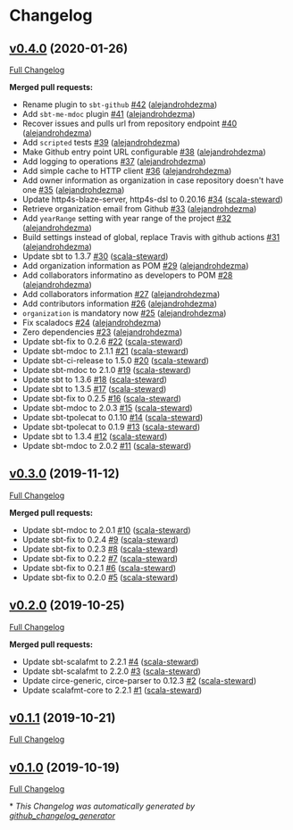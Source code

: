 # Changelog

## [v0.4.0](https://github.com/alejandrohdezma/sbt-github/tree/v0.4.0) (2020-01-26)

[Full Changelog](https://github.com/alejandrohdezma/sbt-github/compare/v0.3.0...v0.4.0)

**Merged pull requests:**

- Rename plugin to `sbt-github` [\#42](https://github.com/alejandrohdezma/sbt-github/pull/42) ([alejandrohdezma](https://github.com/alejandrohdezma))
- Add `sbt-me-mdoc` plugin [\#41](https://github.com/alejandrohdezma/sbt-github/pull/41) ([alejandrohdezma](https://github.com/alejandrohdezma))
- Recover issues and pulls url from repository endpoint [\#40](https://github.com/alejandrohdezma/sbt-github/pull/40) ([alejandrohdezma](https://github.com/alejandrohdezma))
- Add `scripted` tests [\#39](https://github.com/alejandrohdezma/sbt-github/pull/39) ([alejandrohdezma](https://github.com/alejandrohdezma))
- Make Github entry point URL configurable [\#38](https://github.com/alejandrohdezma/sbt-github/pull/38) ([alejandrohdezma](https://github.com/alejandrohdezma))
- Add logging to operations [\#37](https://github.com/alejandrohdezma/sbt-github/pull/37) ([alejandrohdezma](https://github.com/alejandrohdezma))
- Add simple cache to HTTP client [\#36](https://github.com/alejandrohdezma/sbt-github/pull/36) ([alejandrohdezma](https://github.com/alejandrohdezma))
- Add owner information as organization in case repository doesn't have one [\#35](https://github.com/alejandrohdezma/sbt-github/pull/35) ([alejandrohdezma](https://github.com/alejandrohdezma))
- Update http4s-blaze-server, http4s-dsl to 0.20.16 [\#34](https://github.com/alejandrohdezma/sbt-github/pull/34) ([scala-steward](https://github.com/scala-steward))
- Retrieve organization email from Github [\#33](https://github.com/alejandrohdezma/sbt-github/pull/33) ([alejandrohdezma](https://github.com/alejandrohdezma))
- Add `yearRange` setting with year range of the project [\#32](https://github.com/alejandrohdezma/sbt-github/pull/32) ([alejandrohdezma](https://github.com/alejandrohdezma))
- Build settings instead of global, replace Travis with github actions [\#31](https://github.com/alejandrohdezma/sbt-github/pull/31) ([alejandrohdezma](https://github.com/alejandrohdezma))
- Update sbt to 1.3.7 [\#30](https://github.com/alejandrohdezma/sbt-github/pull/30) ([scala-steward](https://github.com/scala-steward))
- Add organization information as POM [\#29](https://github.com/alejandrohdezma/sbt-github/pull/29) ([alejandrohdezma](https://github.com/alejandrohdezma))
- Add collaborators informatino as developers to POM [\#28](https://github.com/alejandrohdezma/sbt-github/pull/28) ([alejandrohdezma](https://github.com/alejandrohdezma))
- Add collaborators information [\#27](https://github.com/alejandrohdezma/sbt-github/pull/27) ([alejandrohdezma](https://github.com/alejandrohdezma))
- Add contributors information [\#26](https://github.com/alejandrohdezma/sbt-github/pull/26) ([alejandrohdezma](https://github.com/alejandrohdezma))
- `organization` is mandatory now [\#25](https://github.com/alejandrohdezma/sbt-github/pull/25) ([alejandrohdezma](https://github.com/alejandrohdezma))
- Fix scaladocs [\#24](https://github.com/alejandrohdezma/sbt-github/pull/24) ([alejandrohdezma](https://github.com/alejandrohdezma))
- Zero dependencies [\#23](https://github.com/alejandrohdezma/sbt-github/pull/23) ([alejandrohdezma](https://github.com/alejandrohdezma))
- Update sbt-fix to 0.2.6 [\#22](https://github.com/alejandrohdezma/sbt-github/pull/22) ([scala-steward](https://github.com/scala-steward))
- Update sbt-mdoc to 2.1.1 [\#21](https://github.com/alejandrohdezma/sbt-github/pull/21) ([scala-steward](https://github.com/scala-steward))
- Update sbt-ci-release to 1.5.0 [\#20](https://github.com/alejandrohdezma/sbt-github/pull/20) ([scala-steward](https://github.com/scala-steward))
- Update sbt-mdoc to 2.1.0 [\#19](https://github.com/alejandrohdezma/sbt-github/pull/19) ([scala-steward](https://github.com/scala-steward))
- Update sbt to 1.3.6 [\#18](https://github.com/alejandrohdezma/sbt-github/pull/18) ([scala-steward](https://github.com/scala-steward))
- Update sbt to 1.3.5 [\#17](https://github.com/alejandrohdezma/sbt-github/pull/17) ([scala-steward](https://github.com/scala-steward))
- Update sbt-fix to 0.2.5 [\#16](https://github.com/alejandrohdezma/sbt-github/pull/16) ([scala-steward](https://github.com/scala-steward))
- Update sbt-mdoc to 2.0.3 [\#15](https://github.com/alejandrohdezma/sbt-github/pull/15) ([scala-steward](https://github.com/scala-steward))
- Update sbt-tpolecat to 0.1.10 [\#14](https://github.com/alejandrohdezma/sbt-github/pull/14) ([scala-steward](https://github.com/scala-steward))
- Update sbt-tpolecat to 0.1.9 [\#13](https://github.com/alejandrohdezma/sbt-github/pull/13) ([scala-steward](https://github.com/scala-steward))
- Update sbt to 1.3.4 [\#12](https://github.com/alejandrohdezma/sbt-github/pull/12) ([scala-steward](https://github.com/scala-steward))
- Update sbt-mdoc to 2.0.2 [\#11](https://github.com/alejandrohdezma/sbt-github/pull/11) ([scala-steward](https://github.com/scala-steward))

## [v0.3.0](https://github.com/alejandrohdezma/sbt-github/tree/v0.3.0) (2019-11-12)

[Full Changelog](https://github.com/alejandrohdezma/sbt-github/compare/v0.2.0...v0.3.0)

**Merged pull requests:**

- Update sbt-mdoc to 2.0.1 [\#10](https://github.com/alejandrohdezma/sbt-github/pull/10) ([scala-steward](https://github.com/scala-steward))
- Update sbt-fix to 0.2.4 [\#9](https://github.com/alejandrohdezma/sbt-github/pull/9) ([scala-steward](https://github.com/scala-steward))
- Update sbt-fix to 0.2.3 [\#8](https://github.com/alejandrohdezma/sbt-github/pull/8) ([scala-steward](https://github.com/scala-steward))
- Update sbt-fix to 0.2.2 [\#7](https://github.com/alejandrohdezma/sbt-github/pull/7) ([scala-steward](https://github.com/scala-steward))
- Update sbt-fix to 0.2.1 [\#6](https://github.com/alejandrohdezma/sbt-github/pull/6) ([scala-steward](https://github.com/scala-steward))
- Update sbt-fix to 0.2.0 [\#5](https://github.com/alejandrohdezma/sbt-github/pull/5) ([scala-steward](https://github.com/scala-steward))

## [v0.2.0](https://github.com/alejandrohdezma/sbt-github/tree/v0.2.0) (2019-10-25)

[Full Changelog](https://github.com/alejandrohdezma/sbt-github/compare/v0.1.1...v0.2.0)

**Merged pull requests:**

- Update sbt-scalafmt to 2.2.1 [\#4](https://github.com/alejandrohdezma/sbt-github/pull/4) ([scala-steward](https://github.com/scala-steward))
- Update sbt-scalafmt to 2.2.0 [\#3](https://github.com/alejandrohdezma/sbt-github/pull/3) ([scala-steward](https://github.com/scala-steward))
- Update circe-generic, circe-parser to 0.12.3 [\#2](https://github.com/alejandrohdezma/sbt-github/pull/2) ([scala-steward](https://github.com/scala-steward))
- Update scalafmt-core to 2.2.1 [\#1](https://github.com/alejandrohdezma/sbt-github/pull/1) ([scala-steward](https://github.com/scala-steward))

## [v0.1.1](https://github.com/alejandrohdezma/sbt-github/tree/v0.1.1) (2019-10-21)

[Full Changelog](https://github.com/alejandrohdezma/sbt-github/compare/v0.1.0...v0.1.1)

## [v0.1.0](https://github.com/alejandrohdezma/sbt-github/tree/v0.1.0) (2019-10-19)

[Full Changelog](https://github.com/alejandrohdezma/sbt-github/compare/f5fed13d09119eb8f3c421baef3226c386f65faa...v0.1.0)



\* *This Changelog was automatically generated by [github_changelog_generator](https://github.com/github-changelog-generator/github-changelog-generator)*
